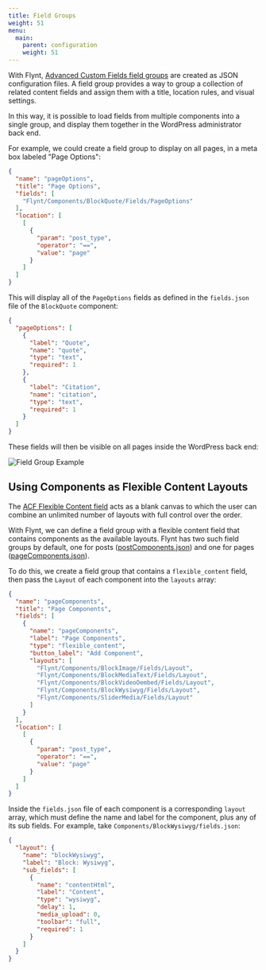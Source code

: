 ```yaml
---
title: Field Groups
weight: 51
menu:
  main:
    parent: configuration
    weight: 51
---
```


With Flynt, [Advanced Custom Fields field groups](https://www.advancedcustomfields.com/resources/creating-a-field-group/) are created as JSON configuration files. A field group provides a way to group a collection of related content fields and assign them with a title, location rules, and visual settings.

In this way, it is possible to load fields from multiple components into a single group, and display them together in the WordPress administrator back end.

For example, we could create a field group to display on all pages, in a meta box labeled "Page Options":

```json
{
  "name": "pageOptions",
  "title": "Page Options",
  "fields": [
    "Flynt/Components/BlockQuote/Fields/PageOptions"
  ],
  "location": [
    [
      {
        "param": "post_type",
        "operator": "==",
        "value": "page"
      }
    ]
  ]
}
```

This will display all of the `PageOptions` fields as defined in the `fields.json` file of the `BlockQuote` component:

```json
{
  "pageOptions": [
    {
      "label": "Quote",
      "name": "quote",
      "type": "text",
      "required": 1
    },
    {
      "label": "Citation",
      "name": "citation",
      "type": "text",
      "required": 1
    }
  ]
}
```

These fields will then be visible on all pages inside the WordPress back end:

![Field Group Example](/images/documentation/field-group-example.jpg)

## Using Components as Flexible Content Layouts

The [ACF Flexible Content field](https://www.advancedcustomfields.com/resources/flexible-content/) acts as a blank canvas to which the user can combine an unlimited number of layouts with full control over the order.

With Flynt, we can define a field group with a flexible content field that contains components as the available layouts. Flynt has two such field groups by default, one for posts ([postComponents.json](https://github.com/flyntwp/flynt-starter-theme/blob/master/config/fieldGroups/postComponents.json)) and one for pages ([pageComponents.json](https://github.com/flyntwp/flynt-starter-theme/blob/master/config/fieldGroups/pageComponents.json)).

To do this, we create a field group that contains a `flexible_content` field, then pass the `Layout` of each component into the `layouts` array:

```json
{
  "name": "pageComponents",
  "title": "Page Components",
  "fields": [
    {
      "name": "pageComponents",
      "label": "Page Components",
      "type": "flexible_content",
      "button_label": "Add Component",
      "layouts": [
        "Flynt/Components/BlockImage/Fields/Layout",
        "Flynt/Components/BlockMediaText/Fields/Layout",
        "Flynt/Components/BlockVideoOembed/Fields/Layout",
        "Flynt/Components/BlockWysiwyg/Fields/Layout",
        "Flynt/Components/SliderMedia/Fields/Layout"
      ]
    }
  ],
  "location": [
    [
      {
        "param": "post_type",
        "operator": "==",
        "value": "page"
      }
    ]
  ]
}
```

Inside the `fields.json` file of each component is a corresponding `layout` array, which must define the name and label for the component, plus any of its sub fields. For example, take `Components/BlockWysiwyg/fields.json`:

```json
{
  "layout": {
    "name": "blockWysiwyg",
    "label": "Block: Wysiwyg",
    "sub_fields": [
      {
        "name": "contentHtml",
        "label": "Content",
        "type": "wysiwyg",
        "delay": 1,
        "media_upload": 0,
        "toolbar": "full",
        "required": 1
      }
    ]
  }
}
```
